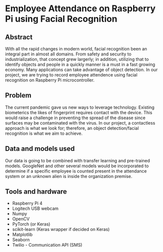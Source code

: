 # Employee Attendance on Raspberry Pi using Facial Recognition

## Abstract
With all the rapid changes in modern world, facial recognition been an integral part in almost all domains. From safety and security to industrialization, that concept grew largerly; in addition, utilizing that to identify objects and people in a quickly manner is a must in a fast growing economy. Many applications can take advantage of object detection. In our project, we are trying to record employee attendence using facial recognition on Raspberry Pi microcontroller.

## Problem
The current pandemic gave us new ways to leverage technology. Existing biometerics the likes of fingerprint requires contact with the device. This would raise a challenge in preventing the spread of the disease since surfaces may be contaminated with the virus. In our project, a contactless approach is what we look for; therefore, an object detection/facial recognition is what we aim to achieve.

## Data and models used
Our data is going to be combined with transfer learning and pre-trained models. GoogleNet and other several models would be incorporated to determine if a specific employee is counted present in the attendance system or an unknown alien is inside the organization premise.

## Tools and hardware
* Raspberry Pi 4
* Logitech USB webcam
* Numpy
* OpenCV
* PyTorch (or Keras)
* scikit-learn (Keras wrapper if decided on Keras)
* Matplotlib
* Seaborn 
* Twilio - Communication API (SMS)
